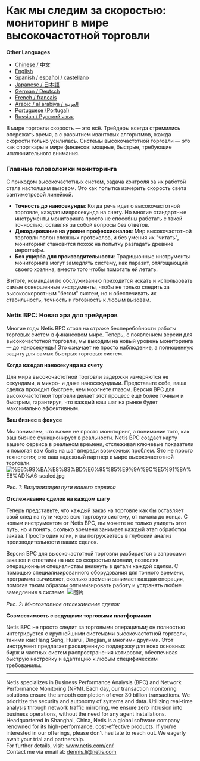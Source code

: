 # Как мы следим за скоростью: мониторинг в мире высокочастотной торговли

**Other Languages**

+ [Chinese / 中文](https://github.com/lvdeshuii/OverFlow/blob/main/docs/zh/High-frequency-Trading-System-Monitoring-zh.md)
+ [English](https://github.com/lvdeshuii/OverFlow/blob/main/docs/en/High-frequency-Trading-System-Monitoring-en.md)
+ [Spanish / español / castellano](https://github.com/lvdeshuii/OverFlow/blob/main/docs/es/High-frequency-Trading-System-Monitoring-es.md)
+ [Japanese / 日本語](https://github.com/lvdeshuii/OverFlow/blob/main/docs/ja/High-frequency-Trading-System-Monitoring-ja.md)
+ [German / Deutsch](https://github.com/lvdeshuii/OverFlow/blob/main/docs/de/High-frequency-Trading-System-Monitoring-de.md)
+ [French / français](https://github.com/lvdeshuii/OverFlow/blob/main/docs/fr/High-frequency-Trading-System-Monitoring-fr.md)
+ [Arabic / al arabiya / العربية](https://github.com/lvdeshuii/OverFlow/blob/main/docs/ar/High-frequency-Trading-System-Monitoring-ar.md)
+ [Portuguese (Portugal)](https://github.com/lvdeshuii/OverFlow/blob/main/docs/pt/High-frequency-Trading-System-Monitoring-pt.md)
+ [Russian / Русский язык](https://github.com/lvdeshuii/OverFlow/blob/main/docs/ru/High-frequency-Trading-System-Monitoring-ru.md)

В мире торговли скорость — это всё. Трейдеры всегда стремились опережать время, а с развитием квантовых алгоритмов, жажда скорости только усилилась. Системы высокочастотной торговли — это как спорткары в мире финансов: мощные, быстрые, требующие исключительного внимания.

### Главные головоломки мониторинга

С приходом высокочастотных систем, задача контроля за их работой стала настоящим вызовом. Это как попытка измерить скорость света сантиметровой линейкой.

- **Точность до наносекунды**: Когда речь идет о высокочастотной торговле, каждая микросекунда на счету. Но многие стандартные инструменты мониторинга просто не способны работать с такой точностью, оставляя за собой вопросы без ответов.
- **Декодирование на уровне профессионалов**: Мир высокочастотной торговли полон сложных протоколов, и без умения их "читать", мониторинг становится похож на попытку разгадать древние иероглифы.
- **Без ущерба для производительности**: Традиционные инструменты мониторинга могут замедлять систему, как паразит, отягощающий своего хозяина, вместо того чтобы помогать ей летать.

В итоге, командам по обслуживанию приходится искать и использовать самые совершенные инструменты, чтобы не только следить за высокоскоростным "бегом" систем, но и обеспечивать их стабильность, точность и готовность к любым вызовам.

### Netis BPC: Новая эра для трейдеров

Многие годы Netis BPC стоял на страже бесперебойности работы торговых систем в финансовом мире. Теперь, с появлением версии для высокочастотной торговли, мы выходим на новый уровень мониторинга — до наносекунды! Это означает не просто наблюдение, а полноценную защиту для самых быстрых торговых систем.

**Когда каждая наносекунда на счету**

Для мира высокочастотной торговли задержки измеряются не секундами, а микро- и даже наносекундами. Представьте себе, ваша сделка проходит быстрее, чем моргнете глазом. Версия BPC для высокочастотной торговли делает этот процесс ещё более точным и быстрым, гарантируя, что каждый ваш шаг на рынке будет максимально эффективным.

**Ваш бизнес в фокусе**

Мы понимаем, что важен не просто мониторинг, а понимание того, как ваш бизнес функционирует в реальности. Netis BPC создает карту вашего сервиса в реальном времени, отслеживая ключевые показатели и помогая вам быть на шаг впереди возможных проблем. Это не просто технология; это ваш надежный партнер в мире высокочастотной торговли.
![%E6%99%BA%E8%83%BD%E6%95%85%E9%9A%9C%E5%91%8A%E8%AD%A6-scaled.jpg](https://www.netis.com/wp-content/uploads/2022/05/%E6%99%BA%E8%83%BD%E6%95%85%E9%9A%9C%E5%91%8A%E8%AD%A6-scaled.jpg)

*Рис. 1: Визуализация пути вашего сервиса*

**Отслеживание сделок на каждом шагу**

Теперь представьте, что каждый заказ на торговле как бы оставляет свой след на пути через всю торговую систему, от начала до конца. С новым инструментом от Netis BPC, вы можете не только увидеть этот путь, но и понять, сколько времени занимает каждый этап обработки заказа. Просто один клик, и вы погружаетесь в глубокий анализ производительности ваших сделок.

Версия BPC для высокочастотной торговли разбирается с запросами заказов и ответами на них со скоростью молнии, позволяя операционным специалистам вникнуть в детали каждой сделки. С помощью специализированного оборудования для точного времени, программа вычисляет, сколько времени занимает каждая операция, помогая таким образом оптимизировать работу и устранять любые замедления в системе.
![图片](https://mmbiz.qpic.cn/mmbiz_jpg/o672k3fsicq19VyEficPiaZ2k9iaJhBWWYicHSHVWKyCm89sMW99ER72MfE1GBUsmQob7o6hmpjQvUD3BrDsFV33zlQ/640?wx_fmt=jpeg&tp=webp&wxfrom=5&wx_lazy=1&wx_co=1)

*Рис. 2: Многоэтапное отслеживание сделок*

**Совместимость с ведущими торговыми платформами**

Netis BPC не просто следит за торговыми операциями; он полностью интегрируется с крупнейшими системами высокочастотной торговли, такими как Hang Seng, Huarui, Dingjian, и многими другими. Этот инструмент предлагает расширенную поддержку для всех основных бирж и частных систем распространения котировок, обеспечивая быструю настройку и адаптацию к любым специфическим требованиям.

***
Netis specializes in Business Performance Analysis (BPC) and Network Performance Monitoring (NPM). Each day, our transaction monitoring solutions ensure the smooth completion of over 30 billion transactions. We prioritize the security and autonomy of systems and data. Utilizing real-time analysis through network traffic mirroring, we ensure zero intrusion into business operations, without the need for any agent installations. Headquartered in Shanghai, China, Netis is a global software company renowned for its high-performance, cost-effective products. If you're interested in our offerings, please don't hesitate to reach out. We eagerly await your trial and partnership.  
For further details, visit: www.netis.com/en/  
Contact me via email at: dennis.li@netis.com
